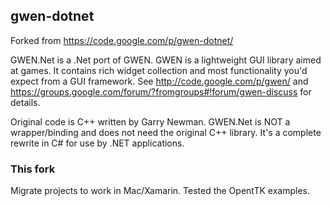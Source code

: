 ## gwen-dotnet 

Forked from https://code.google.com/p/gwen-dotnet/

GWEN.Net is a .Net port of GWEN. GWEN is a lightweight GUI library aimed at games. It contains rich widget collection and most functionality you'd expect from a GUI framework. See http://code.google.com/p/gwen/ and https://groups.google.com/forum/?fromgroups#!forum/gwen-discuss for details.

Original code is C++ written by Garry Newman. GWEN.Net is NOT a wrapper/binding and does not need the original C++ library. It's a complete rewrite in C# for use by .NET applications.

### This fork
Migrate projects to work in Mac/Xamarin.
Tested the OpentTK examples.
